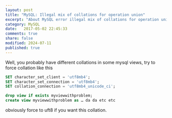```yaml
--- 
layout: post
title: "MySQL: Illegal mix of collations for operation union"
excerpt: "About MySQL error illegal mix of collations for operation union"
category: MySQL
date:   2017-05-02 22:45:33
comments: true
share: false
modified: 2024-07-11
published: true
---
```

Well, you probably have different collations in some mysql views, try to force collation like this 
```sql  
SET character_set_client = 'utf8mb4';
SET character_set_connection = 'utf8mb4';
SET collation_connection = 'utf8mb4_unicode_ci'; 

drop view if exists myviewwithproblem;
create view myviewwithproblem as … da da etc etc
```

obviously force to uft8 if you want this collation.